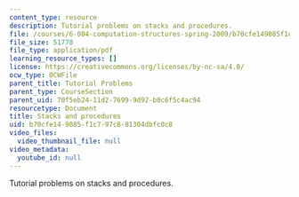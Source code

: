 ```yaml
---
content_type: resource
description: Tutorial problems on stacks and procedures.
file: /courses/6-004-computation-structures-spring-2009/b70cfe149085f1c797c881304dbfc0c8_MIT6_004s09_tutor13.pdf
file_size: 51770
file_type: application/pdf
learning_resource_types: []
license: https://creativecommons.org/licenses/by-nc-sa/4.0/
ocw_type: OCWFile
parent_title: Tutorial Problems
parent_type: CourseSection
parent_uid: 70f5eb24-11d2-7699-9d92-b0c6f5c4ac94
resourcetype: Document
title: Stacks and procedures
uid: b70cfe14-9085-f1c7-97c8-81304dbfc0c8
video_files:
  video_thumbnail_file: null
video_metadata:
  youtube_id: null
---
```

Tutorial problems on stacks and procedures.